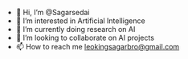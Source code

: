 - 👋 Hi, I’m @Sagarsedai
- 👀 I’m interested in Artificial Intelligence
- 🌱 I’m currently doing research on AI
- 💞️ I’m looking to collaborate on AI projects
- 📫 How to reach me leokingsagarbro@gmail.com

<!---
Sagarsedai/Sagarsedai is a ✨ special ✨ repository because its `README.md` (this file) appears on your GitHub profile.
You can click the Preview link to take a look at your changes.
--->
